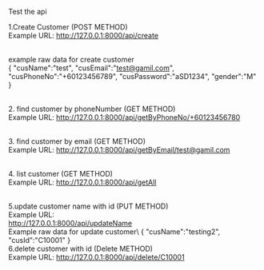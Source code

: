 Test the api

1.Create Customer (POST METHOD)\
Example URL:
http://127.0.0.1:8000/api/create

\
example raw data for create customer\
{
    "cusName":"test",
    "cusEmail":"test@gamil.com",
    "cusPhoneNo":"+60123456789",
    "cusPassword":"aSD1234",
    "gender":"M"
}

\
2. find customer by phoneNumber (GET METHOD)\
Example URL: 
http://127.0.0.1:8000/api/getByPhoneNo/+60123456780

\
3. find customer by email (GET METHOD)\
Example URL: 
http://127.0.0.1:8000/api/getByEmail/test@gamil.com

\
4. list customer (GET METHOD)\
Example URL: 
http://127.0.0.1:8000/api/getAll

\
5.update customer name with id (PUT METHOD)\
Example URL:  
http://127.0.0.1:8000/api/updateName
\
Example raw data for update customer\\
{
    "cusName":"testing2",
    "cusId":"C10001"
}
\
6.delete customer with id (Delete METHOD)\
Example URL: 
http://127.0.0.1:8000/api/delete/C10001
